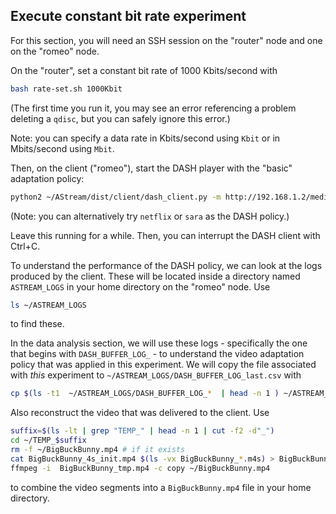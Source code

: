 ## Execute constant bit rate experiment

For this section, you will need an SSH session on the "router" node and one on the "romeo" node.

On the "router", set a constant bit rate of 1000 Kbits/second with

```bash
bash rate-set.sh 1000Kbit
```

(The first time you run it, you may see an error referencing a problem deleting a `qdisc`, but you can safely ignore this error.)

Note: you can specify a data rate in Kbits/second using `Kbit` or in Mbits/second using `Mbit`.

Then, on the client ("romeo"), start the DASH player with the "basic" adaptation policy:

```bash
python2 ~/AStream/dist/client/dash_client.py -m http://192.168.1.2/media/BigBuckBunny/4sec/BigBuckBunny_4s.mpd -p 'basic' -d
```

(Note: you can alternatively try `netflix` or `sara` as the DASH policy.)

Leave this running for a while. Then, you can interrupt the DASH client with Ctrl+C.

To understand the performance of the DASH policy, we can look at the logs produced by the client. These will be located inside a directory named `ASTREAM_LOGS` in your home directory on the "romeo" node. Use 

```bash
ls ~/ASTREAM_LOGS
```

to find these.

In the data analysis section, we will use these logs - specifically the one that begins with `DASH_BUFFER_LOG_` - to understand the video adaptation policy that was applied in this experiment. We will copy the file associated with _this_ experiment to `~/ASTREAM_LOGS/DASH_BUFFER_LOG_last.csv` with

```bash
cp $(ls -t1  ~/ASTREAM_LOGS/DASH_BUFFER_LOG_*  | head -n 1 ) ~/ASTREAM_LOGS/DASH_BUFFER_LOG-last.csv
```

Also reconstruct the video that was delivered to the client. Use

```bash
suffix=$(ls -lt | grep "TEMP_" | head -n 1 | cut -f2 -d"_")
cd ~/TEMP_$suffix
rm -f ~/BigBuckBunny.mp4 # if it exists
cat BigBuckBunny_4s_init.mp4 $(ls -vx BigBuckBunny_*.m4s) > BigBuckBunny_tmp.mp4
ffmpeg -i  BigBuckBunny_tmp.mp4 -c copy ~/BigBuckBunny.mp4
```

to combine the video segments into a `BigBuckBunny.mp4` file in your home directory.